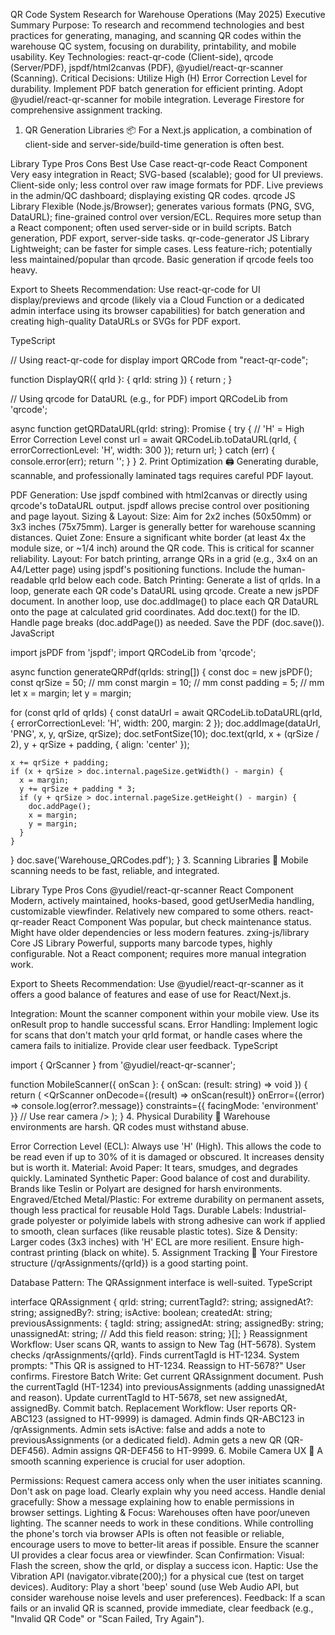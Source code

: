 QR Code System Research for Warehouse Operations (May 2025)
Executive Summary
Purpose: To research and recommend technologies and best practices for generating, managing, and scanning QR codes within the warehouse QC system, focusing on durability, printability, and mobile usability.
Key Technologies: react-qr-code (Client-side), qrcode (Server/PDF), jspdf/html2canvas (PDF), @yudiel/react-qr-scanner (Scanning).
Critical Decisions: Utilize High (H) Error Correction Level for durability. Implement PDF batch generation for efficient printing. Adopt @yudiel/react-qr-scanner for mobile integration. Leverage Firestore for comprehensive assignment tracking.
1. QR Generation Libraries 📦
For a Next.js application, a combination of client-side and server-side/build-time generation is often best.

Library	Type	Pros	Cons	Best Use Case
react-qr-code	React Component	Very easy integration in React; SVG-based (scalable); good for UI previews.	Client-side only; less control over raw image formats for PDF.	Live previews in the admin/QC dashboard; displaying existing QR codes.
qrcode	JS Library	Flexible (Node.js/Browser); generates various formats (PNG, SVG, DataURL); fine-grained control over version/ECL.	Requires more setup than a React component; often used server-side or in build scripts.	Batch generation, PDF export, server-side tasks.
qr-code-generator	JS Library	Lightweight; can be faster for simple cases.	Less feature-rich; potentially less maintained/popular than qrcode.	Basic generation if qrcode feels too heavy.

Export to Sheets
Recommendation: Use react-qr-code for UI display/previews and qrcode (likely via a Cloud Function or a dedicated admin interface using its browser capabilities) for batch generation and creating high-quality DataURLs or SVGs for PDF export.

TypeScript

// Using react-qr-code for display
import QRCode from "react-qr-code";

function DisplayQR({ qrId }: { qrId: string }) {
  return <QRCode value={qrId} size={128} level="H" />;
}

// Using qrcode for DataURL (e.g., for PDF)
import QRCodeLib from 'qrcode';

async function getQRDataURL(qrId: string): Promise<string> {
  try {
    // 'H' = High Error Correction Level
    const url = await QRCodeLib.toDataURL(qrId, { errorCorrectionLevel: 'H', width: 300 });
    return url;
  } catch (err) {
    console.error(err);
    return '';
  }
}
2. Print Optimization 🖨️
Generating durable, scannable, and professionally laminated tags requires careful PDF layout.

PDF Generation: Use jspdf combined with html2canvas or directly using qrcode's toDataURL output. jspdf allows precise control over positioning and page layout.
Sizing & Layout:
Size: Aim for 2x2 inches (50x50mm) or 3x3 inches (75x75mm). Larger is generally better for warehouse scanning distances.
Quiet Zone: Ensure a significant white border (at least 4x the module size, or ~1/4 inch) around the QR code. This is critical for scanner reliability.
Layout: For batch printing, arrange QRs in a grid (e.g., 3x4 on an A4/Letter page) using jspdf's positioning functions. Include the human-readable qrId below each code.
Batch Printing:
Generate a list of qrIds.
In a loop, generate each QR code's DataURL using qrcode.
Create a new jsPDF document.
In another loop, use doc.addImage() to place each QR DataURL onto the page at calculated grid coordinates. Add doc.text() for the ID.
Handle page breaks (doc.addPage()) as needed.
Save the PDF (doc.save()).
JavaScript

import jsPDF from 'jspdf';
import QRCodeLib from 'qrcode';

async function generateQRPdf(qrIds: string[]) {
  const doc = new jsPDF();
  const qrSize = 50; // mm
  const margin = 10; // mm
  const padding = 5; // mm
  let x = margin;
  let y = margin;

  for (const qrId of qrIds) {
    const dataUrl = await QRCodeLib.toDataURL(qrId, { errorCorrectionLevel: 'H', width: 200, margin: 2 });
    doc.addImage(dataUrl, 'PNG', x, y, qrSize, qrSize);
    doc.setFontSize(10);
    doc.text(qrId, x + (qrSize / 2), y + qrSize + padding, { align: 'center' });

    x += qrSize + padding;
    if (x + qrSize > doc.internal.pageSize.getWidth() - margin) {
      x = margin;
      y += qrSize + padding * 3;
      if (y + qrSize > doc.internal.pageSize.getHeight() - margin) {
        doc.addPage();
        x = margin;
        y = margin;
      }
    }
  }
  doc.save('Warehouse_QRCodes.pdf');
}
3. Scanning Libraries 📱
Mobile scanning needs to be fast, reliable, and integrated.

Library	Type	Pros	Cons
@yudiel/react-qr-scanner	React Component	Modern, actively maintained, hooks-based, good getUserMedia handling, customizable viewfinder.	Relatively new compared to some others.
react-qr-reader	React Component	Was popular, but check maintenance status.	Might have older dependencies or less modern features.
zxing-js/library	Core JS Library	Powerful, supports many barcode types, highly configurable.	Not a React component; requires more manual integration work.

Export to Sheets
Recommendation: Use @yudiel/react-qr-scanner as it offers a good balance of features and ease of use for React/Next.js.

Integration: Mount the scanner component within your mobile view. Use its onResult prop to handle successful scans.
Error Handling: Implement logic for scans that don't match your qrId format, or handle cases where the camera fails to initialize. Provide clear user feedback.
TypeScript

import { QrScanner } from '@yudiel/react-qr-scanner';

function MobileScanner({ onScan }: { onScan: (result: string) => void }) {
  return (
    <QrScanner
        onDecode={(result) => onScan(result)}
        onError={(error) => console.log(error?.message)}
        constraints={{ facingMode: 'environment' }} // Use rear camera
    />
  );
}
4. Physical Durability 💪
Warehouse environments are harsh. QR codes must withstand abuse.

Error Correction Level (ECL): Always use 'H' (High). This allows the code to be read even if up to 30% of it is damaged or obscured. It increases density but is worth it.
Material:
Avoid Paper: It tears, smudges, and degrades quickly.
Laminated Synthetic Paper: Good balance of cost and durability. Brands like Teslin or Polyart are designed for harsh environments.
Engraved/Etched Metal/Plastic: For extreme durability on permanent assets, though less practical for reusable Hold Tags.
Durable Labels: Industrial-grade polyester or polyimide labels with strong adhesive can work if applied to smooth, clean surfaces (like reusable plastic totes).
Size & Density: Larger codes (3x3 inches) with 'H' ECL are more resilient. Ensure high-contrast printing (black on white).
5. Assignment Tracking 🔗
Your Firestore structure (/qrAssignments/{qrId}) is a good starting point.

Database Pattern: The QRAssignment interface is well-suited.
TypeScript

interface QRAssignment {
  qrId: string;
  currentTagId?: string;
  assignedAt?: string;
  assignedBy?: string;
  isActive: boolean;
  createdAt: string;
  previousAssignments: {
    tagId: string;
    assignedAt: string;
    assignedBy: string;
    unassignedAt: string; // Add this field
    reason: string;
  }[];
}
Reassignment Workflow:
User scans QR, wants to assign to New Tag (HT-5678).
System checks /qrAssignments/{qrId}. Finds currentTagId is HT-1234.
System prompts: "This QR is assigned to HT-1234. Reassign to HT-5678?"
User confirms.
Firestore Batch Write:
Get current QRAssignment document.
Push the currentTagId (HT-1234) into previousAssignments (adding unassignedAt and reason).
Update currentTagId to HT-5678, set new assignedAt, assignedBy.
Commit batch.
Replacement Workflow:
User reports QR-ABC123 (assigned to HT-9999) is damaged.
Admin finds QR-ABC123 in /qrAssignments.
Admin sets isActive: false and adds a note to previousAssignments (or a dedicated field).
Admin gets a new QR (QR-DEF456).
Admin assigns QR-DEF456 to HT-9999.
6. Mobile Camera UX 🤳
A smooth scanning experience is crucial for user adoption.

Permissions:
Request camera access only when the user initiates scanning. Don't ask on page load.
Clearly explain why you need access.
Handle denial gracefully: Show a message explaining how to enable permissions in browser settings.
Lighting & Focus:
Warehouses often have poor/uneven lighting. The scanner needs to work in these conditions.
While controlling the phone's torch via browser APIs is often not feasible or reliable, encourage users to move to better-lit areas if possible.
Ensure the scanner UI provides a clear focus area or viewfinder.
Scan Confirmation:
Visual: Flash the screen, show the qrId, or display a success icon.
Haptic: Use the Vibration API (navigator.vibrate(200);) for a physical cue (test on target devices).
Auditory: Play a short 'beep' sound (use Web Audio API, but consider warehouse noise levels and user preferences).
Feedback: If a scan fails or an invalid QR is scanned, provide immediate, clear feedback (e.g., "Invalid QR Code" or "Scan Failed, Try Again").